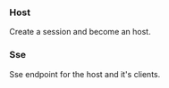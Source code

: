 ### Host

Create a session and become an host.

### Sse

Sse endpoint for the host and it's clients.
